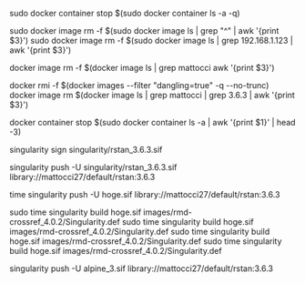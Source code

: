 sudo docker container stop $(sudo docker container ls -a -q)

sudo docker image rm -f $(sudo docker image ls | grep "^<none>" | awk '{print $3}')
sudo docker image rm -f $(sudo docker image ls | grep 192.168.1.123 | awk '{print $3}')

docker image rm -f $(docker image ls  | grep mattocci awk '{print $3}')


docker rmi -f $(docker images --filter "dangling=true" -q --no-trunc)
docker image rm $(docker image ls  | grep mattocci | grep 3.6.3 | awk '{print $3}')

docker container stop $(sudo docker container ls -a | awk '{print $1}' | head -3)

singularity sign singularity/rstan_3.6.3.sif

singularity push -U singularity/rstan_3.6.3.sif library://mattocci27/default/rstan:3.6.3

time singularity push -U hoge.sif library://mattocci27/default/rstan:3.6.3

sudo time singularity build hoge.sif images/rmd-crossref_4.0.2/Singularity.def
sudo time singularity build hoge.sif images/rmd-crossref_4.0.2/Singularity.def
sudo time singularity build hoge.sif images/rmd-crossref_4.0.2/Singularity.def
sudo time singularity build hoge.sif images/rmd-crossref_4.0.2/Singularity.def


singularity push -U alpine_3.sif library://mattocci27/default/rstan:3.6.3
